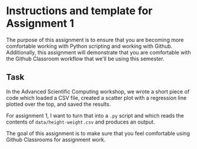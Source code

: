 # Instructions and template for Assignment 1

The purpose of this assignment is to ensure that you are becoming more comfortable working with Python scripting and working with Github. Additionally, this assignment will demonstrate that you are comfortable with the Github Classroom workflow that we'll be using this semester.

## Task

In the Advanced Scientific Computing workshop, we wrote a short piece of code which loaded a CSV file, created a scatter plot with a regression line plotted over the top, and saved the results.

For assignment 1, I want to turn that into a ```.py``` script and which reads the contents of ```data/height-weight.csv``` and produces an output.

The goal of this assignment is to make sure that you feel comfortable using Github Classrooms for assignment work.